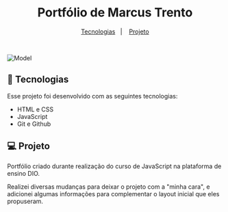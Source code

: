  <h1 align="center"> Portfólio de Marcus Trento </h1>

<p align="center">
  <a href="#-tecnologias">Tecnologias</a>&nbsp;&nbsp;&nbsp;|&nbsp;&nbsp;&nbsp;
  <a href="#-projeto">Projeto</a>
</p>

<br>

![Model](https://github.com/marcustrento/portfolioDIO/blob/mainassets/images/preview.png?raw=true)

## 🚀 Tecnologias

Esse projeto foi desenvolvido com as seguintes tecnologias:

- HTML e CSS
- JavaScript
- Git e Github

## 💻 Projeto

Portfólio criado durante realização do curso de JavaScript na plataforma de ensino DIO.

Realizei diversas mudanças para deixar o projeto com a "minha cara", e adicionei algumas informações para complementar o layout inicial que eles propuseram.


[def]: https://github.com/marcustrento/portfolioDIO/tree/mainassets/images/preview.png